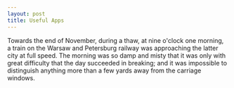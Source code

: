 ```yaml
---
layout: post
title: Useful Apps
---
```


Towards the end of November, during a thaw, at nine o'clock one morning, a train on the Warsaw and Petersburg railway was approaching the latter city at full speed. The morning was so damp and misty that it was only with great difficulty that the day succeeded in breaking; and it was impossible to distinguish anything more than a few yards away from the carriage windows.
